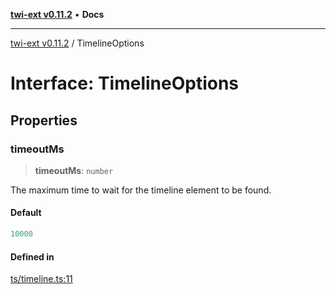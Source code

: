 [**twi-ext v0.11.2**](../README.md) • **Docs**

***

[twi-ext v0.11.2](../README.md) / TimelineOptions

# Interface: TimelineOptions

## Properties

### timeoutMs

> **timeoutMs**: `number`

The maximum time to wait for the timeline element to be found.

#### Default

```ts
10000
```

#### Defined in

[ts/timeline.ts:11](https://github.com/Robot-Inventor/twi-ext/blob/ebead7f2aef513bf4e9ea1360935b159bfe61389/src/ts/timeline.ts#L11)
